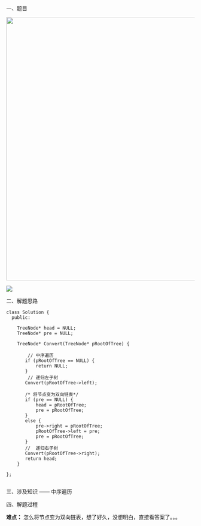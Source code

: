 一、题目

<img src="file:///E:/Learn/note/剑指offer/img/2022-09-21-23-05-51-image.png" title="" alt="" width="702">

![](E:\Learn\note\剑指offer\img\2022-09-21-23-06-20-image.png)

二、解题思路

```
class Solution {
  public:

    TreeNode* head = NULL;
    TreeNode* pre = NULL;

    TreeNode* Convert(TreeNode* pRootOfTree) {

        // 中序遍历 
       if (pRootOfTree == NULL) {
           return NULL;
       }
        // 递归左子树
       Convert(pRootOfTree->left);

       /* 将节点变为双向链表*/
       if (pre == NULL) {
           head = pRootOfTree;
           pre = pRootOfTree;
       }
       else {
           pre->right = pRootOfTree;
           pRootOfTree->left = pre;
           pre = pRootOfTree;
       }
       //  递归右子树
       Convert(pRootOfTree->right);
       return head;
    }

};
```

<img title="" src="file:///E:/Learn/note/剑指offer/img/2022-09-21-23-11-14-image.png" alt="" data-align="center">

三、涉及知识  —— 中序遍历

四、解题过程

**难点：** 怎么将节点变为双向链表，想了好久，没想明白，直接看答案了。。。

<img src="file:///E:/Learn/note/剑指offer/img/2022-09-21-23-11-52-2f391900c1f69cf11617c57a47a194f.jpg" title="" alt="" data-align="center">
